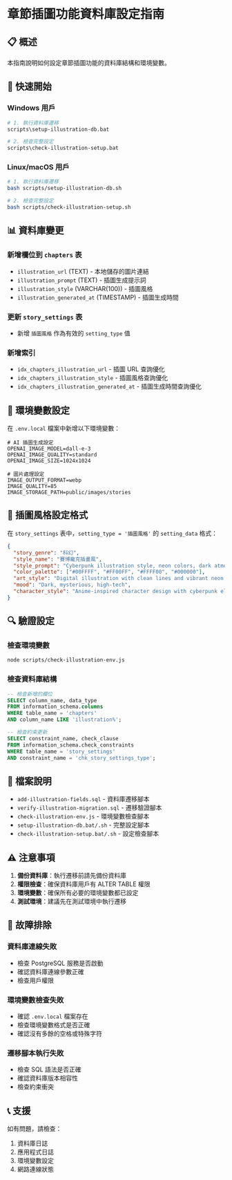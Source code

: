 # 章節插圖功能資料庫設定指南

## 📋 概述

本指南說明如何設定章節插圖功能的資料庫結構和環境變數。

## 🚀 快速開始

### Windows 用戶
```bash
# 1. 執行資料庫遷移
scripts\setup-illustration-db.bat

# 2. 檢查完整設定
scripts\check-illustration-setup.bat
```

### Linux/macOS 用戶
```bash
# 1. 執行資料庫遷移
bash scripts/setup-illustration-db.sh

# 2. 檢查完整設定
bash scripts/check-illustration-setup.sh
```

## 📊 資料庫變更

### 新增欄位到 `chapters` 表
- `illustration_url` (TEXT) - 本地儲存的圖片連結
- `illustration_prompt` (TEXT) - 插圖生成提示詞
- `illustration_style` (VARCHAR(100)) - 插圖風格
- `illustration_generated_at` (TIMESTAMP) - 插圖生成時間

### 更新 `story_settings` 表
- 新增 `插圖風格` 作為有效的 `setting_type` 值

### 新增索引
- `idx_chapters_illustration_url` - 插圖 URL 查詢優化
- `idx_chapters_illustration_style` - 插圖風格查詢優化
- `idx_chapters_illustration_generated_at` - 插圖生成時間查詢優化

## 🔧 環境變數設定

在 `.env.local` 檔案中新增以下環境變數：

```env
# AI 插圖生成設定
OPENAI_IMAGE_MODEL=dall-e-3
OPENAI_IMAGE_QUALITY=standard
OPENAI_IMAGE_SIZE=1024x1024

# 圖片處理設定
IMAGE_OUTPUT_FORMAT=webp
IMAGE_QUALITY=85
IMAGE_STORAGE_PATH=public/images/stories
```

## 📝 插圖風格設定格式

在 `story_settings` 表中，`setting_type = '插圖風格'` 的 `setting_data` 格式：

```json
{
  "story_genre": "科幻",
  "style_name": "賽博龐克插畫風",
  "style_prompt": "Cyberpunk illustration style, neon colors, dark atmosphere, futuristic cityscape, detailed character design, high contrast lighting, digital art aesthetic",
  "color_palette": ["#00FFFF", "#FF00FF", "#FFFF00", "#000000"],
  "art_style": "Digital illustration with clean lines and vibrant neon colors",
  "mood": "Dark, mysterious, high-tech",
  "character_style": "Anime-inspired character design with cyberpunk elements"
}
```

## 🔍 驗證設定

### 檢查環境變數
```bash
node scripts/check-illustration-env.js
```

### 檢查資料庫結構
```sql
-- 檢查新增的欄位
SELECT column_name, data_type 
FROM information_schema.columns 
WHERE table_name = 'chapters' 
AND column_name LIKE 'illustration%';

-- 檢查約束更新
SELECT constraint_name, check_clause
FROM information_schema.check_constraints 
WHERE table_name = 'story_settings' 
AND constraint_name = 'chk_story_settings_type';
```

## 📁 檔案說明

- `add-illustration-fields.sql` - 資料庫遷移腳本
- `verify-illustration-migration.sql` - 遷移驗證腳本
- `check-illustration-env.js` - 環境變數檢查腳本
- `setup-illustration-db.bat/.sh` - 完整設定腳本
- `check-illustration-setup.bat/.sh` - 設定檢查腳本

## ⚠️ 注意事項

1. **備份資料庫**：執行遷移前請先備份資料庫
2. **權限檢查**：確保資料庫用戶有 ALTER TABLE 權限
3. **環境變數**：確保所有必要的環境變數都已設定
4. **測試環境**：建議先在測試環境中執行遷移

## 🐛 故障排除

### 資料庫連線失敗
- 檢查 PostgreSQL 服務是否啟動
- 確認資料庫連線參數正確
- 檢查用戶權限

### 環境變數檢查失敗
- 確認 `.env.local` 檔案存在
- 檢查環境變數格式是否正確
- 確認沒有多餘的空格或特殊字符

### 遷移腳本執行失敗
- 檢查 SQL 語法是否正確
- 確認資料庫版本相容性
- 檢查約束衝突

## 📞 支援

如有問題，請檢查：
1. 資料庫日誌
2. 應用程式日誌
3. 環境變數設定
4. 網路連線狀態
